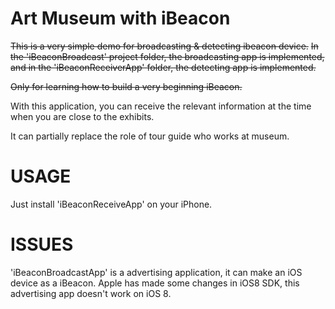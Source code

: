 Art Museum with iBeacon
===================================
~~This is a very simple demo for broadcasting & detecting ibeacon device.~~
~~In the 'iBeaconBroadcast' project folder, the broadcasting app is implemented, and in the 'iBeaconReceiverApp' folder, the detecting app is implemented.~~

~~Only for learning how to build a very beginning iBeacon.~~

With this application, you can receive the relevant information at the time when you are close to the exhibits.

It can partially replace the role of tour guide who works at museum.

USAGE
===================================
Just install 'iBeaconReceiveApp' on your iPhone.

ISSUES
===================================
'iBeaconBroadcastApp' is a advertising application, it can make an iOS device as a iBeacon.
Apple has made some changes in iOS8 SDK, this advertising app doesn't work on iOS 8.
